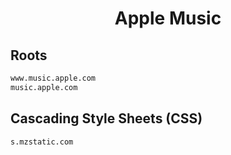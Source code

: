 


<h1 align="center">Apple Music</h1>  


## Roots


```html
www.music.apple.com
music.apple.com
```  


## Cascading Style Sheets (CSS)


```html
s.mzstatic.com
```  

<br>
